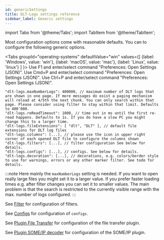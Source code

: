 ```yaml
---
id: genericSettings
title: DLT-Logs settings reference
sidebar_label: Generic settings
---
```

import Tabs from '@theme/Tabs';
import TabItem from '@theme/TabItem';

Most configuration options come with reasonable defaults.
You can to configure the following generic options.

<Tabs
    groupId="operating-systems"
    defaultValue="win"
    values={[
        {label: 'Windows', value: 'win'},
        {label: 'macOS', value: 'mac'},
        {label: 'Linux', value: 'linux'}
    ]
    }>
<TabItem value="win">Use F1 and enter/select command "Preferences: Open Settings (JSON)".</TabItem>
<TabItem value="mac">Use Cmd+P and enter/select command "Preferences: Open Settings (JSON)".</TabItem>
<TabItem value="linux">Use Ctrl+P and enter/select command "Preferences: Open Settings (JSON)".</TabItem>
</Tabs>

```jsonc
"dlt-logs.maxNumberLogs": 400000, // maximum number of DLT logs that are shown in one page. If more messages do exist a paging mechanism will reload at 4/5th the next chunk. You can only search within that page. Please consider using filter to stay within that limit. Defaults to 400'000.
"dlt-logs.reReadTimeout": 1000, // time out in ms until the first re-read happens. Defaults to 1s. If you do have a slow PC you might change this to a larger time.
"dlt-logs.fileExtensions": [ "dlt", "DLT" ], // default file extensions for DLT log files
"dlt-logs.columns": [...], // please use the icon in upper right corner of each opened DLT file to configure the columns shown
"dlt-logs.filters": [...], // filter configuration See below for details.
"dlt-logs.configs": [...], // configs. See below for details.
"dlt-logs.decoration": [...], // decorations, e.g. colors/border style to use for warnings, errors or any other marker filter. See todo for details.
```

:::note
Here mainly the `maxNumberLogs` setting is needed. If you want to open really large files you might set it to a larger value. If you prefer faster loading times e.g. after filter changes you can set it to smaller values. The main problem is that the search is restricted to the currently visible range with the max. number of logs configured.
:::

See [Filter](filterReference) for configuration of filters.

See [Configs](configsReference) for configuration of `configs`.

See [Plugin File Transfer](fileTransfer) for configuration of the file transfer plugin.

See [Plugin SOME/IP decoder](someIpPlugin) for configuration of the SOME/IP plugin.
